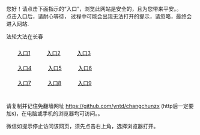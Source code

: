 您好！请点击下面指示的“入口”，浏览此网站是安全的，且为您带来平安。。 <br/>
点击入口后，请耐心等待， 过程中可能会出现无法打开的提示，请忽略，最终会进入网站. </br>

法轮大法在长春<br/>
<div style="padding:10px"><a style="margin:20px" target="_blank" href="https://d3gdp5t5onw1x1.cloudfront.net/2Qpsp?dkeitrz" id="ccLink1" rel="nofollow">入口1</a> <a target="_blank" style="margin:20px" href="https://d1n1stszzqb77x.cloudfront.net/2Qpsp?emtfjk" id="ccLink2" rel="nofollow">入口2</a> <a style="margin:20px" target="_blank" href="https://d14x89fhe8dj54.cloudfront.net/2Qpsp?diztcjne" id="ccLink3" rel="nofollow">入口3</a></div>

<div style="padding:10px" ><a style="margin:20px" target="_blank" href="https://d3gdp5t5onw1x1.cloudfront.net/2Qpsp?dkeitrz" id="ccLink4" rel="nofollow">入口4</a> <a style="margin:20px" href="https://d1n1stszzqb77x.cloudfront.net/2Qpsp?emtfjk" target="_blank" id="ccLink5" rel="nofollow">入口5</a> <a style="margin:20px" href="https://d14x89fhe8dj54.cloudfront.net/2Qpsp?diztcjne" target="_blank" id="ccLink6" rel="nofollow">入口6</a></div>

<div style="padding:10px"><a style="margin:20px" target="_blank" href="https://d3gdp5t5onw1x1.cloudfront.net/2Qpsp?dkeitrz" id="ccLink7" rel="nofollow">入口7</a> <a style="margin:20px" href="https://d1n1stszzqb77x.cloudfront.net/2Qpsp?emtfjk" target="_blank" id="ccLink8" rel="nofollow">入口8</a> <a style="margin:20px" target="_blank" href="https://d14x89fhe8dj54.cloudfront.net/2Qpsp?diztcjne" id="ccLink9" rel="nofollow">入口9</a></div>

<br/>



请复制并记住免翻墙网址 https://github.com/yntd/changchunzx (http后一定要加s)，在电脑或手机的浏览器均可访问。。<br/>

微信如提示停止访问该网页，须先点击右上角，选择浏览器打开。
